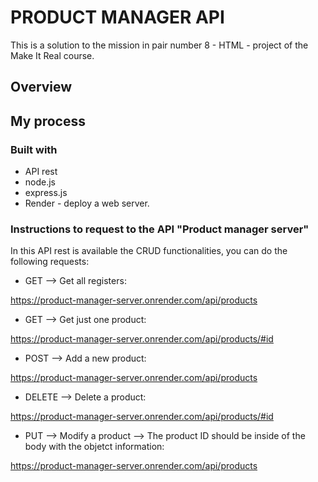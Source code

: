 # PRODUCT MANAGER API

This is a solution to the mission in pair number 8 - HTML - project of the Make It Real course.

## Overview

## My process

### Built with

- API rest
- node.js
- express.js
- Render - deploy a web server.

### Instructions to request to the API "Product manager server"

In this API rest is available the CRUD functionalities, you can do the following requests:

- GET --> Get all registers:

https://product-manager-server.onrender.com/api/products

- GET --> Get just one product:

https://product-manager-server.onrender.com/api/products/#id

- POST --> Add a new product:

https://product-manager-server.onrender.com/api/products

- DELETE --> Delete a product:

https://product-manager-server.onrender.com/api/products/#id

- PUT --> Modify a product --> The product ID should be inside of the body with the objetct information:

https://product-manager-server.onrender.com/api/products
